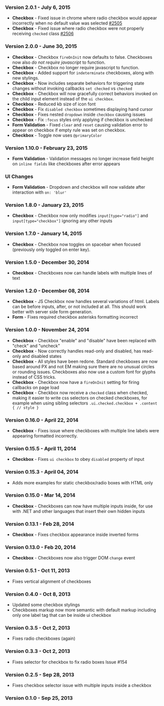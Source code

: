 ### Version 2.0.1 - July 6, 2015

- **Checkbox** - Fixed issue in chrome where radio checkbox would appear incorrectly when no default value was selected [#2505](https://github.com/Semantic-Org/Semantic-UI/issues/2505)
- **Checkbox** - Fixed issue where radio checkbox were not properly receiving `checked` class [#2506](https://github.com/Semantic-Org/Semantic-UI/issues/2506)

### Version 2.0.0 - June 30, 2015

- **Checkbox** - Checkbox `fireOnInit` now defaults to false. Checkboxes now also *do not require javascript* to function.
- **Checkbox** - Checkbox no longer require javascript to function.
- **Checkbox** - Added support for `indeterminate` checkboxes, along with new stylings.
- **Checkbox** - Now includes separate behaviors for triggering state changes without invoking callbacks `set checked` vs `checked`
- **Checkbox** - Checkbox will now gracefully correct behaviors invoked on the child input element instead of the `ui checkbox`.
- **Checkbox** - Reduced kb size of icon font
- **Checkbox** - Fix `disabled checkbox` sometimes displaying hand cursor
- **Checkbox** - Fixes nested `dropdown` inside `checkbox` causing issues
- **Checkbox** - Fix `:focus` styles only applying if checkbox is unchecked
- **Form Validation** - Fixed `clear` and `reset` causing validation error to appear on checkbox if empty rule was set on checkbox.
- **Checkbox** - Toggle now uses `@primaryColor`

### Version 1.10.0 - February 23, 2015

- **Form Validation** - Validation messages no longer increase field height on `inline fields` like checkboxes after error appears

### UI Changes

- **Form Validation** - Dropdown and checkbox will now validate after interaction with `on: 'blur'`

### Version 1.8.0 - January 23, 2015

- **Checkbox** - Checkbox now only modifies `input[type="radio"]` and `input[type="checkbox"]` ignoring any other inputs

### Version 1.7.0 - January 14, 2015

- **Checkbox** - Checkbox now toggles on spacebar when focused (previously only toggled on enter key).

### Version 1.5.0 - December 30, 2014

- **Checkbox** - Checkboxes now can handle labels with multiple lines of text

### Version 1.2.0 - December 08, 2014

- **Checkbox** - JS Checkbox now handles several variations of html. Labels can be before inputs, after, or not included at all. This should work better with server side form generation.
- **Form** - Fixes required checkbox asterisks formatting incorrect

### Version 1.0.0 - November 24, 2014

- **Checkbox** - Checkbox "enable" and "disable" have been replaced with "check" and "uncheck"
- **Checkbox** - Now correctly handles read-only and disabled, has read-only and disabled states
- **Checkbox** - All styles have been redone. Standard checkboxes are now based around PX and not EM making sure there are no unusual circles or rounding issues. Checkboxes also now use a custom font for glyphs instead of CSS tricks.
- **Checkbox** - Checkbox now have a ``fireOnInit`` setting for firing callbacks on page load
- **Checkbox** - Checkbox now receive a ``checked`` class when checked, making it easier to write css selectors on checked checkboxes, for example when using sibling selectors ``.ui.checked.checkbox + .content { // style }``

### Version 0.16.0 - April 22, 2014

- **Checkbox** - Fixes issue where checkboxes with multiple line labels were appearing formatted incorrectly.

### Version 0.15.5 - April 11, 2014

- **Checkbox** - Fixes ``ui checkbox`` to obey ``disabled`` property of input

### Version 0.15.3 - April 04, 2014

- Adds more examples for static checkbox/radio boxes with HTML only

### Version 0.15.0 - Mar 14, 2014

- **Checkbox** - Checkboxes can now have multiple inputs inside, for use with .NET and other languages that insert their own hidden inputs

### Version 0.13.1 - Feb 28, 2014

- **Checkbox** - Fixes checkbox appearance inside inverted forms

### Version 0.13.0 - Feb 20, 2014

- **Checkbox** - Checkboxes now also trigger DOM ``change`` event

### Version 0.5.1 - Oct 11, 2013

- Fixes vertical alignment of checkboxes

### Version 0.4.0 - Oct 8, 2013

- Updated some checkbox stylings
- Checkboxes markup now more semantic with default markup including only one label tag that can be inside ui checkbox

### Version 0.3.5 - Oct 2, 2013

- Fixes radio checkboxes (again)

### Version 0.3.3 - Oct 2, 2013

- Fixes selector for checkbox to fix radio boxes Issue #154

### Version 0.2.5 - Sep 28, 2013

- Fixes checkbox  selector issue with multiple inputs inside a checkbox

### Version 0.1.0 - Sep 25, 2013